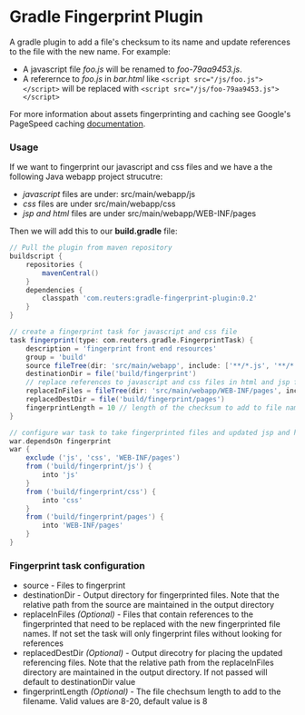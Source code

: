 # Gradle Fingerprint Plugin 

A gradle plugin to add a file's checksum to its name and update references to the file with the new name.
For example: 
* A javascript file *foo.js* will be renamed to *foo-79aa9453.js*.
* A referernce to *foo.js* in *bar.html* like `<script src="/js/foo.js"></script>` will be replaced with `<script src="/js/foo-79aa9453.js"></script>`

For more information about assets fingerprinting and caching see Google's PageSpeed caching [documentation](https://developers.google.com/speed/docs/best-practices/caching).

### Usage 
If we want to fingerprint our javascript and css files and we have a the following Java webapp project strucutre:
* *javascript* files are under: src/main/webapp/js
* *css* files are under src/main/webapp/css
* *jsp and html* files are under src/main/webapp/WEB-INF/pages

Then we will add this to our **build.gradle** file:

```groovy
// Pull the plugin from maven repository
buildscript {
    repositories {
        mavenCentral()
    }
    dependencies {
        classpath 'com.reuters:gradle-fingerprint-plugin:0.2'
    }
}

// create a fingerprint task for javascript and css file
task fingerprint(type: com.reuters.gradle.FingerprintTask) {
    description = 'fingerprint front end resources'
    group = 'build'
    source fileTree(dir: 'src/main/webapp', include: ['**/*.js', '**/*.css'])
    destinationDir = file('build/fingerprint')
    // replace references to javascript and css files in html and jsp files
    replaceInFiles = fileTree(dir: 'src/main/webapp/WEB-INF/pages', include: ['**/*.html', '**/*.jsp'])
    replacedDestDir = file('build/fingerprint/pages')
    fingerprintLength = 10 // length of the checksum to add to file name valid values are 8-20 or default is 8
}

// configure war task to take fingerprinted files and updated jsp and html files
war.dependsOn fingerprint
war {
    exclude ('js', 'css', 'WEB-INF/pages')
    from ('build/fingerprint/js') {
        into 'js'
    }
    from ('build/fingerprint/css') {
        into 'css'
    }
    from ('build/fingerprint/pages') {
        into 'WEB-INF/pages'
    }
}
```

### Fingerprint task configuration
* source - Files to fingerprint
* destinationDir - Output directory for fingerprinted files. Note that the relative path from the source are maintained in the output directory
* replaceInFiles *(Optional)* - Files that contain references to the fingerprinted that need to be replaced with the new fingerprinted file names. If not set the task will only fingerprint files without looking for references
* replacedDestDir *(Optional)* - Output direcotry for placing the updated referencing files. Note that the relative path from the replaceInFiles directory are maintained in the output directory. If not passed will default to destinationDir value
* fingerprintLength *(Optional)* - The file chechsum length to add to the filename. Valid values are 8-20, default value is 8
